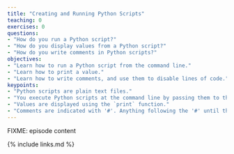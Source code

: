 ```yaml
---
title: "Creating and Running Python Scripts"
teaching: 0
exercises: 0
questions:
- "How do you run a Python script?"
- "How do you display values from a Python script?"
- "How do you write comments in Python scripts?"
objectives:
- "Learn how to run a Python script from the command line."
- "Learn how to print a value."
- "Learn how to write comments, and use them to disable lines of code."
keypoints:
- "Python scripts are plain text files."
- "You execute Python scripts at the command line by passing them to the python interpreter."
- "Values are displayed using the `print` function."
- "Comments are indicated with '#'. Anything following the '#' until the end of the line is ignored."
---
```


FIXME: episode content

{% include links.md %}

